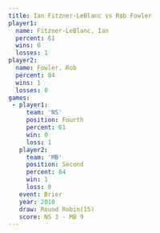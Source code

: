 ```yaml
---
title: Ian Fitzner-LeBlanc vs Rob Fowler
player1:                    
  name: Fitzner-LeBlanc, Ian
  percent: 61               
  wins: 0                   
  losses: 1                 
player2:                    
  name: Fowler, Rob         
  percent: 84               
  wins: 1                   
  losses: 0                 
games:
 - player1:          
     team: 'NS'      
     position: Fourth
     percent: 61     
     win: 0          
     loss: 1         
   player2:          
     team: 'MB'      
     position: Second
     percent: 84     
     win: 1          
     loss: 0         
   event: Brier         
   year: 2010           
   draw: Round Robin(15)
   score: NS 3 - MB 9   
---
```

